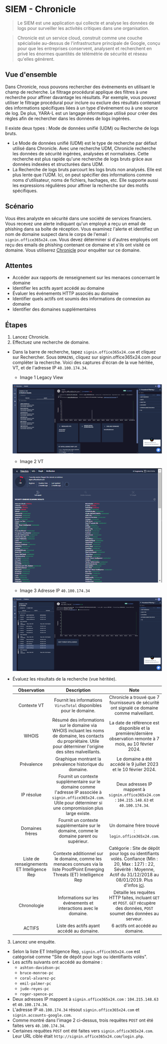# SIEM - Chronicle

> Le SIEM est une application qui collecte et analyse les données de logs pour surveiller les activités critiques dans une organisation.

> Chronicle est un service cloud, construit comme une couche spécialisée au-dessus de l'infrastructure principale de Google, conçu pour que les entreprises conservent, analysent et recherchent en privé les énormes quantités de télémétrie de sécurité et réseau qu'elles génèrent.

## Vue d'ensemble

Dans Chronicle, nous pouvons rechercher des événements en utilisant le champ de recherche. Le filtrage procédural applique des filtres à une recherche pour affiner davantage les résultats. Par exemple, vous pouvez utiliser le filtrage procédural pour inclure ou exclure des résultats contenant des informations spécifiques liées à un type d'événement ou à une source de log. De plus, YARA-L est un langage informatique utilisé pour créer des règles afin de rechercher dans les données de logs ingérées.

Il existe deux types : Mode de données unifié (UDM) ou Recherche de logs bruts.
* Le Mode de données unifié (UDM) est le type de recherche par défaut utilisé dans Chronicle. Avec une recherche UDM, Chronicle recherche les données de sécurité ingérées, analysées et normalisées. Cette recherche est plus rapide qu'une recherche de logs bruts grâce aux données indexées et structurées dans UDM.
* La Recherche de logs bruts parcourt les logs bruts non analysés. Elle est plus lente que l'UDM. Ici, on peut spécifier des informations comme noms d'utilisateur, noms de fichiers, hachages, etc. Elle supporte aussi les expressions régulières pour affiner la recherche sur des motifs spécifiques.

## Scénario

Vous êtes analyste en sécurité dans une société de services financiers. Vous recevez une alerte indiquant qu'un employé a reçu un email de phishing dans sa boîte de réception. Vous examinez l'alerte et identifiez un nom de domaine suspect dans le corps de l'email : `signin.office365x24.com`. Vous devez déterminer si d'autres employés ont reçu des emails de phishing contenant ce domaine et s'ils ont visité ce domaine. Vous utiliserez [Chronicle](https://demo.backstory.chronicle.security/?warstory=) pour enquêter sur ce domaine.

## Attentes

* Accéder aux rapports de renseignement sur les menaces concernant le domaine
* Identifier les actifs ayant accédé au domaine
* Évaluer les événements HTTP associés au domaine
* Identifier quels actifs ont soumis des informations de connexion au domaine
* Identifier des domaines supplémentaires

## Étapes

1. Lancez Chronicle.
2. Effectuez une recherche de domaine.
* Dans la barre de recherche, tapez `signin.office365x24.com` et cliquez sur Rechercher. Sous `DOMAINS`, cliquez sur signin.office365x24.com pour compléter la recherche. Voici des captures d'écran de la vue héritée, VT, et de l'adresse IP `40.100.174.34`.

  * Image 1 Legacy View

  ![vue héritée](https://github.com/anis-djeb/assets/blob/main/Portfolio%20Cybersecurite/7%20-%20IDS%20%26%20SIEM/7.3%20-%20Chronicle/Screenshot_1.png)

  * Image 2 VT

  ![VT](https://github.com/anis-djeb/assets/blob/main/Portfolio%20Cybersecurite/7%20-%20IDS%20%26%20SIEM/7.3%20-%20Chronicle/Screenshot_2.png)

  * Image 3 Adresse IP `40.100.174.34`

  ![adresse IP](https://github.com/anis-djeb/assets/blob/main/Portfolio%20Cybersecurite/7%20-%20IDS%20%26%20SIEM/7.3%20-%20Chronicle/Screenshot_3.png)


* Évaluez les résultats de la recherche (vue héritée).

  | Observation | Description | Note |
  | :----: | :----: | :----: |
  | Contexte VT | Fournit les informations `VirusTotal` disponibles pour le domaine. | Chronicle a trouvé que 7 fournisseurs de sécurité ont signalé ce domaine comme malveillant.  | 
  | WHOIS | Résumé des informations sur le domaine via WHOIS incluant les noms de domaine, les contacts du propriétaire. Utile pour déterminer l'origine des sites malveillants. | La date de référence est disponible et la première/dernière observation remonte à 7 mois, au 10 février 2024. |
  | Prévalence | Graphique montrant la prévalence historique du domaine. | Le domaine a été accédé le 9 juillet 2023 et le 10 février 2024. |
  | IP résolue | Fournit un contexte supplémentaire sur le domaine comme l'adresse IP associée à `signin.office365x24.com`. Utile pour déterminer si une compromission plus large existe. | Deux adresses IP mappent à `signin.office365x24.com` : `104.215.148.63` et `40.100.174.34`. |
  | Domaines frères | Fournit un contexte supplémentaire sur le domaine, comme le domaine parent ou supérieur. | Un domaine frère trouvé : `login.office365x24.com`.
  | Liste de renseignements ET Intelligence Rep | Contexte additionnel sur le domaine, comme les menaces connues via la liste ProofPoint Emerging Threats (ET) Intelligence Rep | Catégorie : Site de dépôt pour logs ou identifiants volés. Confiance (Min : 20, Max : 127) : 22, Sévérité : Moyenne, Actif du 31/12/2018 au 08/01/2019. Plus d'infos [ici](https://tools.emergingthreats.net/docs/ET%20Intelligence%20Rep%20List%20Tech%20Description.pdf).|
  | Chronologie | Informations sur les événements et interactions avec le domaine. | Détaille les requêtes HTTP faites, incluant `GET` et `POST`. `GET` récupère des données, `POST` soumet des données au serveur. |
  | ACTIFS | Liste des actifs ayant accédé au domaine. | 6 actifs ont accédé au domaine. |

3. Lancez une enquête.
  * Selon la liste ET Intelligence Rep, `signin.office365x24.com` est catégorisé comme "Site de dépôt pour logs ou identifiants volés".
  * Les actifs suivants ont accédé au domaine :
    * `ashton-davidson-pc`
    * `bruce-monroe-pc`
    * `coral-alvarez-pc`
    * `emil-palmer-pc`
    * `jude-reyes-pc`
    * `roger-spence-pc`
  * Deux adresses IP mappent à `signin.office365x24.com` : `104.215.148.63` et `40.100.174.34`.
  * L'adresse IP `40.100.174.34` résout `signin.office365x24.com` et `signin.accounts-google.com`.
  * Comme montré dans l'image 2 ci-dessus, trois requêtes `POST` ont été faites vers `40.100.174.34`.
  * Certaines requêtes `POST` ont été faites vers `signin.office365x24.com`. Leur URL cible était `http://signin.office365x24.com/login.php`.
